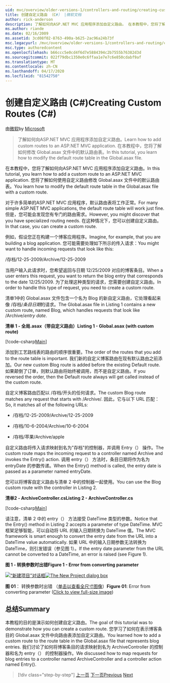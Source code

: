 ```yaml
---
uid: mvc/overview/older-versions-1/controllers-and-routing/creating-custom-routes-cs
title: 创建自定义路由 （C#） |微软文档
author: rick-anderson
description: 了解如何向ASP.NET MVC 应用程序添加自定义路由。 在本教程中，您将了解如何修改 Global.asax 文件中的默认路由表。
ms.author: riande
ms.date: 02/16/2009
ms.assetid: 3cd08f02-8763-490a-b625-2ac96a24b73f
msc.legacyurl: /mvc/overview/older-versions-1/controllers-and-routing/creating-custom-routes-cs
msc.type: authoredcontent
ms.openlocfilehash: b66ccc5e0cd4f6d7e5884394c2b7555b76382d3d
ms.sourcegitcommit: 022f79dbc1350e0c6ffaa1e7e7c6e850cdabf9af
ms.translationtype: MT
ms.contentlocale: zh-CN
ms.lasthandoff: 04/17/2020
ms.locfileid: "81542750"
---
```

# <a name="creating-custom-routes-c"></a><span data-ttu-id="3406e-104">创建自定义路由 (C#)</span><span class="sxs-lookup"><span data-stu-id="3406e-104">Creating Custom Routes (C#)</span></span>

<span data-ttu-id="3406e-105">由[微软](https://github.com/microsoft)</span><span class="sxs-lookup"><span data-stu-id="3406e-105">by [Microsoft](https://github.com/microsoft)</span></span>

> <span data-ttu-id="3406e-106">了解如何向ASP.NET MVC 应用程序添加自定义路由。</span><span class="sxs-lookup"><span data-stu-id="3406e-106">Learn how to add custom routes to an ASP.NET MVC application.</span></span> <span data-ttu-id="3406e-107">在本教程中，您将了解如何修改 Global.asax 文件中的默认路由表。</span><span class="sxs-lookup"><span data-stu-id="3406e-107">In this tutorial, you learn how to modify the default route table in the Global.asax file.</span></span>

<span data-ttu-id="3406e-108">在本教程中，您将了解如何向ASP.NET MVC 应用程序添加自定义路由。</span><span class="sxs-lookup"><span data-stu-id="3406e-108">In this tutorial, you learn how to add a custom route to an ASP.NET MVC application.</span></span> <span data-ttu-id="3406e-109">您将了解如何使用自定义路由修改 Global.asax 文件中的默认路由表。</span><span class="sxs-lookup"><span data-stu-id="3406e-109">You learn how to modify the default route table in the Global.asax file with a custom route.</span></span>

<span data-ttu-id="3406e-110">对于许多简单的ASP.NET MVC 应用程序，默认路由表将工作正常。</span><span class="sxs-lookup"><span data-stu-id="3406e-110">For many simple ASP.NET MVC applications, the default route table will work just fine.</span></span> <span data-ttu-id="3406e-111">但是，您可能会发现您有专门的路由需求。</span><span class="sxs-lookup"><span data-stu-id="3406e-111">However, you might discover that you have specialized routing needs.</span></span> <span data-ttu-id="3406e-112">在这种情况下，您可以创建自定义路由。</span><span class="sxs-lookup"><span data-stu-id="3406e-112">In that case, you can create a custom route.</span></span>

<span data-ttu-id="3406e-113">例如，假设您正在构建一个博客应用程序。</span><span class="sxs-lookup"><span data-stu-id="3406e-113">Imagine, for example, that you are building a blog application.</span></span> <span data-ttu-id="3406e-114">您可能需要处理如下所示的传入请求：</span><span class="sxs-lookup"><span data-stu-id="3406e-114">You might want to handle incoming requests that look like this:</span></span>

<span data-ttu-id="3406e-115">/存档/12-25-2009</span><span class="sxs-lookup"><span data-stu-id="3406e-115">/Archive/12-25-2009</span></span>

<span data-ttu-id="3406e-116">当用户输入此请求时，您希望返回与日期 12/25/2009 对应的博客条目。</span><span class="sxs-lookup"><span data-stu-id="3406e-116">When a user enters this request, you want to return the blog entry that corresponds to the date 12/25/2009.</span></span> <span data-ttu-id="3406e-117">为了处理这种类型的请求，您需要创建自定义路由。</span><span class="sxs-lookup"><span data-stu-id="3406e-117">In order to handle this type of request, you need to create a custom route.</span></span>

<span data-ttu-id="3406e-118">清单1中的 Global.asax 文件包含一个名为 Blog 的新自定义路由，它处理看起来像 /存档/*条目日期*的请求。</span><span class="sxs-lookup"><span data-stu-id="3406e-118">The Global.asax file in Listing 1 contains a new custom route, named Blog, which handles requests that look like /Archive/*entry date*.</span></span>

<span data-ttu-id="3406e-119">**清单 1 - 全局.asax（带自定义路由）**</span><span class="sxs-lookup"><span data-stu-id="3406e-119">**Listing 1 - Global.asax (with custom route)**</span></span>

[!code-csharp[Main](creating-custom-routes-cs/samples/sample1.cs)]

<span data-ttu-id="3406e-120">添加到工艺路线表的路由的顺序很重要。</span><span class="sxs-lookup"><span data-stu-id="3406e-120">The order of the routes that you add to the route table is important.</span></span> <span data-ttu-id="3406e-121">我们新的自定义博客路由在现有默认路由之前添加。</span><span class="sxs-lookup"><span data-stu-id="3406e-121">Our new custom Blog route is added before the existing Default route.</span></span> <span data-ttu-id="3406e-122">如果颠倒了订单，则默认路由将始终被调用，而不是自定义路由。</span><span class="sxs-lookup"><span data-stu-id="3406e-122">If you reversed the order, then the Default route always will get called instead of the custom route.</span></span>

<span data-ttu-id="3406e-123">自定义博客路由匹配以 /存档/开头的任何请求。</span><span class="sxs-lookup"><span data-stu-id="3406e-123">The custom Blog route matches any request that starts with /Archive/.</span></span> <span data-ttu-id="3406e-124">因此，它与以下 URL 匹配：</span><span class="sxs-lookup"><span data-stu-id="3406e-124">So, it matches all of the following URLs:</span></span>

- <span data-ttu-id="3406e-125">/存档/12-25-2009</span><span class="sxs-lookup"><span data-stu-id="3406e-125">/Archive/12-25-2009</span></span>

- <span data-ttu-id="3406e-126">/存档/10-6-2004</span><span class="sxs-lookup"><span data-stu-id="3406e-126">/Archive/10-6-2004</span></span>

- <span data-ttu-id="3406e-127">/存档/苹果</span><span class="sxs-lookup"><span data-stu-id="3406e-127">/Archive/apple</span></span>

<span data-ttu-id="3406e-128">自定义路由将传入请求映射到名为"存档"的控制器，并调用 Entry（） 操作。</span><span class="sxs-lookup"><span data-stu-id="3406e-128">The custom route maps the incoming request to a controller named Archive and invokes the Entry() action.</span></span> <span data-ttu-id="3406e-129">调用 entry（） 方法时，条目日期将作为名为 entryDate 的参数传递。</span><span class="sxs-lookup"><span data-stu-id="3406e-129">When the Entry() method is called, the entry date is passed as a parameter named entryDate.</span></span>

<span data-ttu-id="3406e-130">您可以将博客自定义路由与清单 2 中的控制器一起使用。</span><span class="sxs-lookup"><span data-stu-id="3406e-130">You can use the Blog custom route with the controller in Listing 2.</span></span>

<span data-ttu-id="3406e-131">**清单2 - ArchiveController.cs**</span><span class="sxs-lookup"><span data-stu-id="3406e-131">**Listing 2 - ArchiveController.cs**</span></span>

[!code-csharp[Main](creating-custom-routes-cs/samples/sample2.cs)]

<span data-ttu-id="3406e-132">请注意，清单 2 中的 entry（） 方法接受 DateTime 类型的参数。</span><span class="sxs-lookup"><span data-stu-id="3406e-132">Notice that the Entry() method in Listing 2 accepts a parameter of type DateTime.</span></span> <span data-ttu-id="3406e-133">MVC 框架足够智能，可以自动将 URL 的输入日期转换为 DateTime 值。</span><span class="sxs-lookup"><span data-stu-id="3406e-133">The MVC framework is smart enough to convert the entry date from the URL into a DateTime value automatically.</span></span> <span data-ttu-id="3406e-134">如果 URL 中的输入日期参数无法转换为 DateTime，则引发错误（参见图 1）。</span><span class="sxs-lookup"><span data-stu-id="3406e-134">If the entry date parameter from the URL cannot be converted to a DateTime, an error is raised (see Figure 1).</span></span>

<span data-ttu-id="3406e-135">**图 1 - 转换参数时出错**</span><span class="sxs-lookup"><span data-stu-id="3406e-135">**Figure 1 - Error from converting parameter**</span></span>

<span data-ttu-id="3406e-136">[![“新建项目”对话框](creating-custom-routes-cs/_static/image1.jpg)](creating-custom-routes-cs/_static/image1.png)</span><span class="sxs-lookup"><span data-stu-id="3406e-136">[![The New Project dialog box](creating-custom-routes-cs/_static/image1.jpg)](creating-custom-routes-cs/_static/image1.png)</span></span>

<span data-ttu-id="3406e-137">**图 01**： 转换参数时出错 （[单击以查看全尺寸图像](creating-custom-routes-cs/_static/image2.png)）</span><span class="sxs-lookup"><span data-stu-id="3406e-137">**Figure 01**: Error from converting parameter ([Click to view full-size image](creating-custom-routes-cs/_static/image2.png))</span></span>

## <a name="summary"></a><span data-ttu-id="3406e-138">总结</span><span class="sxs-lookup"><span data-stu-id="3406e-138">Summary</span></span>

<span data-ttu-id="3406e-139">本教程的目的是演示如何创建自定义路由。</span><span class="sxs-lookup"><span data-stu-id="3406e-139">The goal of this tutorial was to demonstrate how you can create a custom route.</span></span> <span data-ttu-id="3406e-140">您学习了如何在表示博客条目的 Global.asax 文件中向路由表添加自定义路由。</span><span class="sxs-lookup"><span data-stu-id="3406e-140">You learned how to add a custom route to the route table in the Global.asax file that represents blog entries.</span></span> <span data-ttu-id="3406e-141">我们讨论了如何将博客条目的请求映射到名为 ArchiveController 的控制器和名为 entry（） 的控制器操作。</span><span class="sxs-lookup"><span data-stu-id="3406e-141">We discussed how to map requests for blog entries to a controller named ArchiveController and a controller action named Entry().</span></span>

> [!div class="step-by-step"]
> <span data-ttu-id="3406e-142">[上一页](aspnet-mvc-controllers-overview-cs.md)
> [下一页](creating-a-route-constraint-cs.md)</span><span class="sxs-lookup"><span data-stu-id="3406e-142">[Previous](aspnet-mvc-controllers-overview-cs.md)
[Next](creating-a-route-constraint-cs.md)</span></span>
